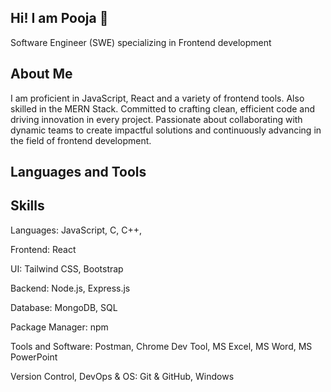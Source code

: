 ## Hi! I am Pooja 👋

Software Engineer (SWE) specializing in Frontend development
## About Me
I am proficient in JavaScript, React and a variety of frontend tools. Also skilled in the MERN Stack. Committed to crafting clean, efficient code and driving innovation in every project. Passionate about collaborating with dynamic teams to create impactful solutions and continuously advancing in the field of frontend development.

## Languages and Tools



## Skills
Languages: JavaScript, C, C++,

Frontend: React

UI: Tailwind CSS, Bootstrap

Backend: Node.js, Express.js

Database: MongoDB, SQL

Package Manager: npm

Tools and Software: Postman, Chrome Dev Tool, MS Excel, MS Word, MS PowerPoint

Version Control, DevOps & OS: Git & GitHub, Windows
